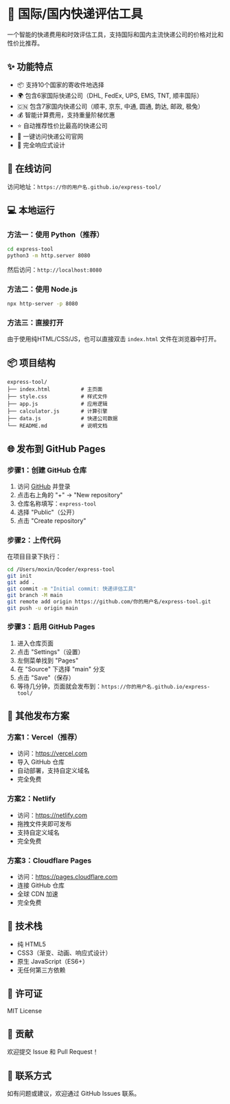 # 🚀 国际/国内快递评估工具

一个智能的快递费用和时效评估工具，支持国际和国内主流快递公司的价格对比和性价比推荐。

## ✨ 功能特点

- 📦 支持10个国家的寄收件地选择
- 🌍 包含6家国际快递公司（DHL, FedEx, UPS, EMS, TNT, 顺丰国际）
- 🇨🇳 包含7家国内快递公司（顺丰, 京东, 中通, 圆通, 韵达, 邮政, 极兔）
- 💰 智能计算费用，支持重量阶梯优惠
- ⭐ 自动推荐性价比最高的快递公司
- 🔗 一键访问快递公司官网
- 📱 完全响应式设计

## 🚀 在线访问

访问地址：`https://你的用户名.github.io/express-tool/`

## 💻 本地运行

### 方法一：使用 Python（推荐）

```bash
cd express-tool
python3 -m http.server 8080
```

然后访问：`http://localhost:8080`

### 方法二：使用 Node.js

```bash
npx http-server -p 8080
```

### 方法三：直接打开

由于使用纯HTML/CSS/JS，也可以直接双击 `index.html` 文件在浏览器中打开。

## 📦 项目结构

```
express-tool/
├── index.html          # 主页面
├── style.css           # 样式文件
├── app.js              # 应用逻辑
├── calculator.js       # 计算引擎
├── data.js             # 快递公司数据
└── README.md           # 说明文档
```

## 🌐 发布到 GitHub Pages

### 步骤1：创建 GitHub 仓库

1. 访问 [GitHub](https://github.com) 并登录
2. 点击右上角的 "+" → "New repository"
3. 仓库名称填写：`express-tool`
4. 选择 "Public"（公开）
5. 点击 "Create repository"

### 步骤2：上传代码

在项目目录下执行：

```bash
cd /Users/moxin/Qcoder/express-tool
git init
git add .
git commit -m "Initial commit: 快递评估工具"
git branch -M main
git remote add origin https://github.com/你的用户名/express-tool.git
git push -u origin main
```

### 步骤3：启用 GitHub Pages

1. 进入仓库页面
2. 点击 "Settings"（设置）
3. 左侧菜单找到 "Pages"
4. 在 "Source" 下选择 "main" 分支
5. 点击 "Save"（保存）
6. 等待几分钟，页面就会发布到：`https://你的用户名.github.io/express-tool/`

## 🎯 其他发布方案

### 方案1：Vercel（推荐）
- 访问：https://vercel.com
- 导入 GitHub 仓库
- 自动部署，支持自定义域名
- 完全免费

### 方案2：Netlify
- 访问：https://netlify.com
- 拖拽文件夹即可发布
- 支持自定义域名
- 完全免费

### 方案3：Cloudflare Pages
- 访问：https://pages.cloudflare.com
- 连接 GitHub 仓库
- 全球 CDN 加速
- 完全免费

## 📝 技术栈

- 纯 HTML5
- CSS3（渐变、动画、响应式设计）
- 原生 JavaScript（ES6+）
- 无任何第三方依赖

## 📄 许可证

MIT License

## 🤝 贡献

欢迎提交 Issue 和 Pull Request！

## 📧 联系方式

如有问题或建议，欢迎通过 GitHub Issues 联系。
